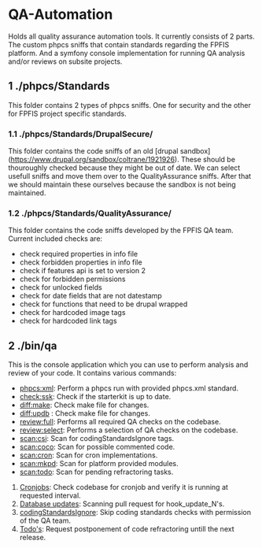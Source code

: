 # QA-Automation
Holds all quality assurance automation tools. It currently consists of 2
parts. The custom phpcs sniffs that contain standards regarding the
FPFIS platform. And a symfony console implementation for running QA
analysis and/or reviews on subsite projects.

## 1 ./phpcs/Standards
This folder contains 2 types of phpcs sniffs. One for security and the 
other for FPFIS project specific standards.

### 1.1 ./phpcs/Standards/DrupalSecure/

This folder contains the code sniffs of an old [drupal sandbox] (https://www.drupal.org/sandbox/coltrane/1921926).
These should be thouroughly checked because they might be out of date. We can select
usefull sniffs and move them over to the QualityAssurance sniffs. After that we
should maintain these ourselves because the sandbox is not being maintained.

### 1.2 ./phpcs/Standards/QualityAssurance/

This folder contains the code sniffs developed by the FPFIS QA team. Current included
checks are:
- check required properties in info file
- check forbidden properties in info file
- check if features api is set to version 2
- check for forbidden permissions
- check for unlocked fields
- check for date fields that are not datestamp
- check for functions that need to be drupal wrapped
- check for hardcoded image tags
- check for hardcoded link tags

## 2 ./bin/qa
This is the console application which you can use to perform analysis
and review of your code. It contains various commands:
- [phpcs:xml](src/Console/Command/CheckCodingStandardsCommand.php):
Perform a phpcs run with provided phpcs.xml standard.
- [check:ssk](src/Console/Command/CheckStarterkitCommand.php): Check if
the starterkit is up to date.
- [diff:make](src/Console/Command/DiffMakeFilesCommand.php): Check make
file for changes.
- [diff:updb](src/Console/Command/DiffUpdateHooksCommand.php) : Check
make file for changes.
- [review:full](src/Console/Command/ReviewFullCommand.php): Performs all
required QA checks on the codebase.
- [review:select](src/Console/Command/ReviewSelectCommand.php): Performs
a selection of QA checks on the codebase.
- [scan:csi](src/Console/Command/ScanCodingStandardsIgnoreCommand.php): 
Scan for codingStandardsIgnore tags.
- [scan:coco](src/Console/Command/ScanCommentedCodeCommand.php): Scan
for possible commented code.
- [scan:cron](src/Console/Command/ScanCronCommand.php): Scan for cron
implementations.
- [scan:mkpd](src/Console/Command/ScanPlatformProvidedCommand.php):
Scan for platform provided modules.
- [scan:todo](src/Console/Command/ScanTodosCommand.php): Scan for
pending refractoring tasks.


1. [Cronjobs](docs/cron.md): Check codebase for cronjob and verify it is running at
requested interval.
2. [Database updates](docs/updb.md): Scanning pull request for hook_update_N's.
3. [codingStandardsIgnore](docs/codingstandardsignore.md): Skip coding standards
checks with permission of the QA team.
4. [Todo's](docs/todo.md): Request postponement of code refractoring untill the next
release.



